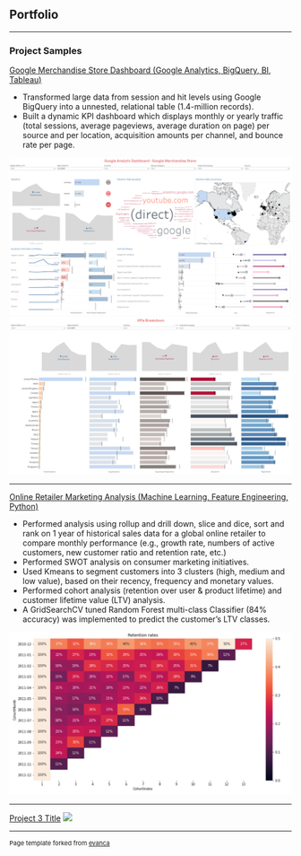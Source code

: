 ## Portfolio

---

### Project Samples

[Google Merchandise Store Dashboard (Google Analytics, BigQuery, BI, Tableau)](https://public.tableau.com/profile/shuchang.liang#!/vizhome/GoogleAnalyticDashboard-GoogleMerchandiseStore/Dashboard)
-	Transformed large data from session and hit levels using Google BigQuery into a unnested, relational table (1.4-million records).
-	Built a dynamic KPI dashboard which displays monthly or yearly traffic (total sessions, average pageviews, average duration on page) per source and per location, acquisition amounts per channel, and bounce rate per page.
<img src="images/Google Analytics 1.png?raw=true"/>
<img src="images/Google Analytic KPI.png?raw=true"/>

---
[Online Retailer Marketing Analysis (Machine Learning, Feature Engineering, Python)](https://github.com/shuchangliang/Projects/blob/master/LTV%20%26%20Predicting%20Next%20Purchase%20Day.ipynb)
-	Performed analysis using rollup and drill down, slice and dice, sort and rank on 1 year of historical sales data for a global online retailer to compare monthly performance (e.g., growth rate, numbers of active customers, new customer ratio and retention rate, etc.)
-	Performed SWOT analysis on consumer marketing initiatives.
-	Used Kmeans to segment customers into 3 clusters (high, medium and low value), based on their recency, frequency and monetary values.
-	Performed cohort analysis (retention over user & product lifetime) and customer lifetime value (LTV) analysis.
-	A GridSearchCV tuned Random Forest multi-class Classifier (84% accuracy) was implemented to predict the customer’s LTV classes.
<img src="images/Retention Rate.png?raw=true"/>

---
[Project 3 Title](http://example.com/)
<img src="images/dummy_thumbnail.jpg?raw=true"/>





---
<p style="font-size:11px">Page template forked from <a href="https://github.com/evanca/quick-portfolio">evanca</a></p>
<!-- Remove above link if you don't want to attibute -->
